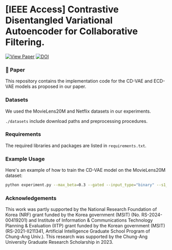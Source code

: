 # [IEEE Access] Contrastive Disentangled Variational Autoencoder for Collaborative Filtering.
[![View Paper](https://img.shields.io/badge/View%20Paper-PDF-E24D35)](https://ieeexplore.ieee.org/document/11023251) [![DOI](https://img.shields.io/badge/DOI-10.1109/ACCESS.2025.3576445-blue)](https://doi.org/10.1109/ACCESS.2025.3576445)

### 📄 Paper 

This repository contains the implementation code for the CD-VAE and ECD-VAE models as proposed in our paper.


### Datasets
We used the MovieLens20M and Netflix datasets in our experiments. 

```./datasets``` include download paths and preprocessing procedures.

### Requirements
The required libraries and packages are listed in ```requirements.txt```.

### Example Usage

Here's an example of how to train the CD-VAE model on the MovieLens20M dataset:

```bash
python experiment.py --max_beta=0.3 --gated --input_type="binary" --s1_size=200 --s2_size=200 --z_size=200 --hidden_size=600 --num_layers=2 --note="ml20m(CD-VAE)"
```

### Acknowledgements
This work was partly supported by the National Research Foundation of Korea (NRF) grant funded by the Korea government (MSIT) (No. RS-2024-00419201) and Institute of Information \& Communications Technology Planning \& Evaluation (IITP) grant funded by the Korean government (MSIT) (RS-2021-II211341, Artificial Intelligence Graduate School Program of Chung-Ang Univ.). This research was supported by the Chung-Ang University Graduate Research Scholarship in 2023.
